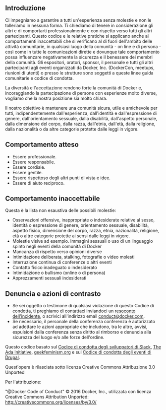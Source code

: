 ## Introduzione

Ci impegniamo a garantire a tutti un'esperienza senza molestie e non le tolleriamo in nessuna forma. Ti chiediamo di tenere in considerazione gli altri e di comportarti professionalmente e con rispetto verso tutti gli altri partecipanti. Questo codice e le relative pratiche si applicano anche ai comportamenti inaccettabili che si verificano al di fuori dell'ambito delle attività comunitarie, in qualsiasi luogo della comunità - on line e di persona - così come in tutte le comunicazioni dirette e dovunque tale comportamento possa influenzare negativamente la sicurezza e il benessere dei membri della comunità. Gli espositori, oratori, sponsor, il personale e tutti gli altri partecipanti agli eventi organizzati da Docker, Inc. (DockerCon, meetups, riunioni di utenti) o presso le strutture sono soggetti a queste linee guida comunitarie e codice di condotta.

La diversità e l'accettazione rendono forte la comunità di Docker e, incoraggiando la partecipazione di persone con esperienze molto diverse, vogliamo che la nostra posizione sia molto chiara.

Il nostro obiettivo è mantenere una comunità sicura, utile e amichevole per tutti, indipendentemente dall'esperienza, dall'identità e dall'espressione di genere, dall'orientamento sessuale, dalla disabilità, dall'aspetto personale, dalla dimensione del corpo, dalla razza, dall'etnia, dall'età, dalla religione, dalla nazionalità o da altre categorie protette dalle leggi in vigore.

## Comportamento atteso

- Essere professionale.
- Essere responsabile.
- Essere cordiale.
- Essere gentile.
- Essere rispettoso degli altri punti di vista e idee.
- Essere di aiuto reciproco.

## Comportamento inaccettabile

Questa è la lista non esaustiva delle possibili molestie:

- Osservazioni offensive, inappropriate o indesiderate relative al sesso, identità o espressione di genere, orientamento sessuale, disabilità, aspetto fisico, dimensione del corpo, razza, etnia, nazionalità, religione, età o altre categorie protette ai sensi dalle leggi in vigore.
- Molestie visive ad esempio. Immagini sessuali o uso di un linguaggio spinto negli eventi della comunità di Docker
- Mancanza di rispetto verso opinioni diverse
- Intimidazione deliberata, stalking, fotografie o video molesti
- Interruzione continua di conferenze o altri eventi
- Contatto fisico inadeguato o indesiderato
- Intimidazione o bullismo (online o di persona)
- Apprezzamenti sessuali indesiderati

## Denuncia e azioni di contrasto

- Se sei oggetto o testimone di qualsiasi violazione di questo Codice di condotta, ti preghiamo di contattaci inviandoci un [resoconto dell'incidente](https://docs.google.com/forms/d/e/1FAIpQLScezna1ZXRPzC_phSDoPEF4c5nvw8yQW-vvtI8xHjv-BB9MOg/viewform?c=0&w=1), o scrivici all'indirizzo email conduct@docker.com.
- Se necessario, il personale della conferenza conferenza è autorizzato ad adottare le azioni appropriate che includono, tra le altre, avvisi, espulsioni dalla conferenza senza diritto al rimborso e denuncia alla sicurezza del luogo e/o alle forze dell'ordine.

Questo codice basato sul [Codice di condotta degli sviluppatori di Slack](https://api.slack.com/docs/community-code-of-conduct), [The Ada Initiative](https://adainitiative.org/2014/02/18/howto-design-a-code-of-conduct-for-your-community/), [geekfeminism.org](https://geekfeminism.org/about/code-of-conduct/) e sul [Codice di condotta degli eventi di Drupal](https://events.drupal.org/dublin2016/code-conduct).

Quest'opera è rilasciata sotto licenza Creative Commons Attribuzione 3.0 Unported
	
Per l'attribuzione:

"@Docker Code of Conduct" © 2016 Docker, Inc., utilizzata con licenza Creative Commons Attribution Unported: http://creativecommons.org/licenses/by/3.0/